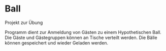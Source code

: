 # Ball

Projekt zur Übung 

Programm dient zur Anmeldung von Gästen zu einem Hypothetischen Ball.
Die Gäste und Gästegruppen können an Tische verteilt werden.
Die Bälle können gespeichert und wieder Geladen werden.


